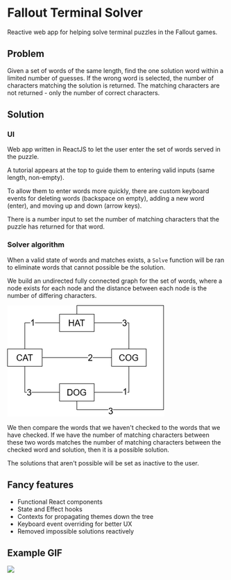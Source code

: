 # Fallout Terminal Solver

Reactive web app for helping solve terminal puzzles in the Fallout games.

## Problem

Given a set of words of the same length, find the one solution word within a limited number of guesses. If the wrong word is selected, the number of characters matching the solution is returned. The matching characters are not returned - only the number of correct characters.

## Solution

### UI

Web app written in ReactJS to let the user enter the set of words served in the puzzle.

A tutorial appears at the top to guide them to entering valid inputs (same length, non-empty).

To allow them to enter words more quickly, there are custom keyboard events for deleting words (backspace on empty), adding a new word (enter), and moving up and down (arrow keys).

There is a number input to set the number of matching characters that the puzzle has returned for that word.

### Solver algorithm

When a valid state of words and matches exists, a `Solve` function will be ran to eliminate words that cannot possible be the solution.

We build an undirected fully connected graph for the set of words, where a node exists for each node and the distance between each node is the number of differing characters.

![alt text](./docs/sample-graph.png "Logo Title Text 1")

We then compare the words that we haven't checked to the words that we have checked. If we have the number of matching characters between these two words matches the number of matching characters between the checked word and solution, then it is a possible solution.

The solutions that aren't possible will be set as inactive to the user.

## Fancy features

- Functional React components
- State and Effect hooks
- Contexts for propagating themes down the tree
- Keyboard event overriding for better UX
- Removed impossible solutions reactively

## Example GIF

<img src="docs/chrome-capture.gif" width="600" />
